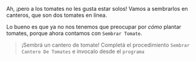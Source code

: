 <gs-attire
  attire-url="https://raw.githubusercontent.com/MumukiProject/mumuki-guia-gobstones-procedimientos-kids/master/assets/attires/config.json">
</gs-attire>
<gs-toolbox
  toolbox-url="https://raw.githubusercontent.com/MumukiProject/mumuki-guia-gobstones-procedimientos-kids/master/assets/toolbox.xml">
</gs-toolbox>

Ah, ¡pero a los tomates no les gusta estar solos! Vamos a sembrarlos en canteros, que son dos tomates en línea.

Lo bueno es que ya no nos tenemos que preocupar por _cómo_ plantar tomates, porque ahora contamos con `Sembrar Tomate`.

> ¡Sembrá un cantero de tomate! Completá el procedimiento `Sembrar Cantero De Tomates` e invocalo desde el `programa`
